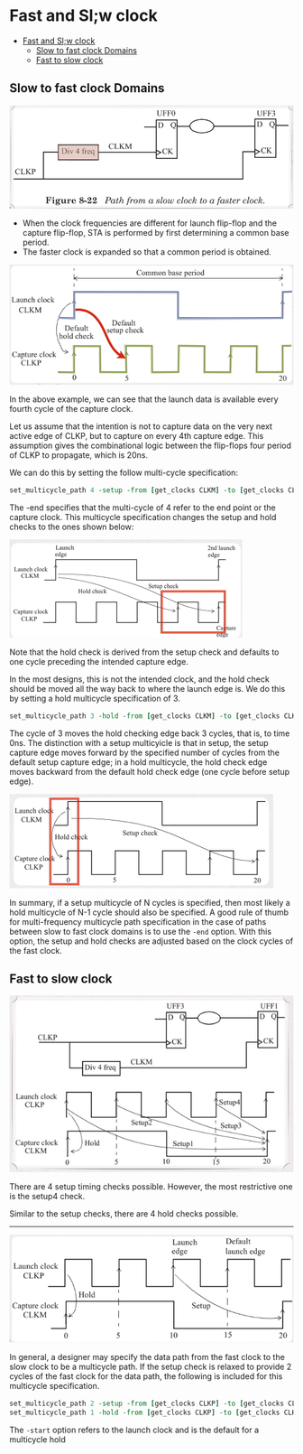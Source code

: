 # Fast and Sl;w clock

- [Fast and Sl;w clock](#fast-and-slw-clock)
  - [Slow to fast clock Domains](#slow-to-fast-clock-domains)
  - [Fast to slow clock](#fast-to-slow-clock)

## Slow to fast clock Domains

![slow2fast](assets/pic/fast_slow_clock/slow2fast.png)

- When the clock frequencies are different for launch flip-flop and the capture flip-flop, STA is performed by first determining a common base period.
- The faster clock is expanded so that a common period is obtained.

![common](assets/pic/fast_slow_clock/common.png)

In the above example, we can see that the launch data is available every fourth cycle of the capture clock.

Let us assume that the intention is not to capture data on the very next active edge of CLKP, but to capture on every 4th capture edge. This assumption gives the combinational logic between the flip-flops four period of CLKP to propagate, which is 20ns.

We can do this by setting the follow multi-cycle specification:

```tcl
set_multicycle_path 4 -setup -from [get_clocks CLKM] -to [get_clocks CLKP] -end
```

The -end specifies that the multi-cycle of 4 refer to the end point or the capture clock. This multicycle specification changes the setup and hold checks to the ones shown below:

![mcp](assets/pic/fast_slow_clock/mcp.png)

Note that the hold check is derived from the setup check and defaults to one cycle preceding the intended capture edge.

In the most designs, this is not the intended clock, and the hold check should be moved all the way back to where the launch edge is. We do this by setting a hold multicycle specification of 3.

```tcl
set_multicycle_path 3 -hold -from [get_clocks CLKM] -to [get_clocks CLKP] -end
```

The cycle of 3 moves the hold checking edge back 3 cycles, that is, to time 0ns. The distinction with a setup multicyicle is that in setup, the setup capture edge moves forward by the specified number of cycles from the default setup capture edge; in a hold multicycle, the hold check edge moves backward from the default hold check edge (one cycle before setup edge).

![mcp_hold](assets/pic/fast_slow_clock/mcp_hold.png)

In summary, if a setup multicycle of N cycles is specified, then most likely a hold multicycle of N-1 cycle should also be specified. A good rule of thumb for multi-frequency multicycle path specification in the case of paths between slow to fast clock domains is to use the `-end` option. With this option, the setup and hold checks are adjusted based on the clock cycles of the fast clock.

## Fast to slow clock

![fast2slow](assets/pic/fast_slow_clock/fast2slow.png)

There are 4 setup timing checks possible. However, the most restrictive one is the setup4 check.

Similar to the setup checks, there are 4 hold checks possible.

____

![mcp2](assets/pic/fast_slow_clock/mcp2.png)

In general, a designer may specify the data path from the fast clock to the slow clock to be a multicycle path. If the setup check is relaxed to provide 2 cycles of the fast clock for the data path, the following is included for this multicycle specification.

```tcl
set_multicycle_path 2 -setup -from [get_clocks CLKP] -to [get_clocks CLKM] -start
set_multicycle_path 1 -hold -from [get_clocks CLKP] -to [get_clocks CLKM] -start
```

The `-start` option refers to the launch clock and is the default for a multicycle hold
